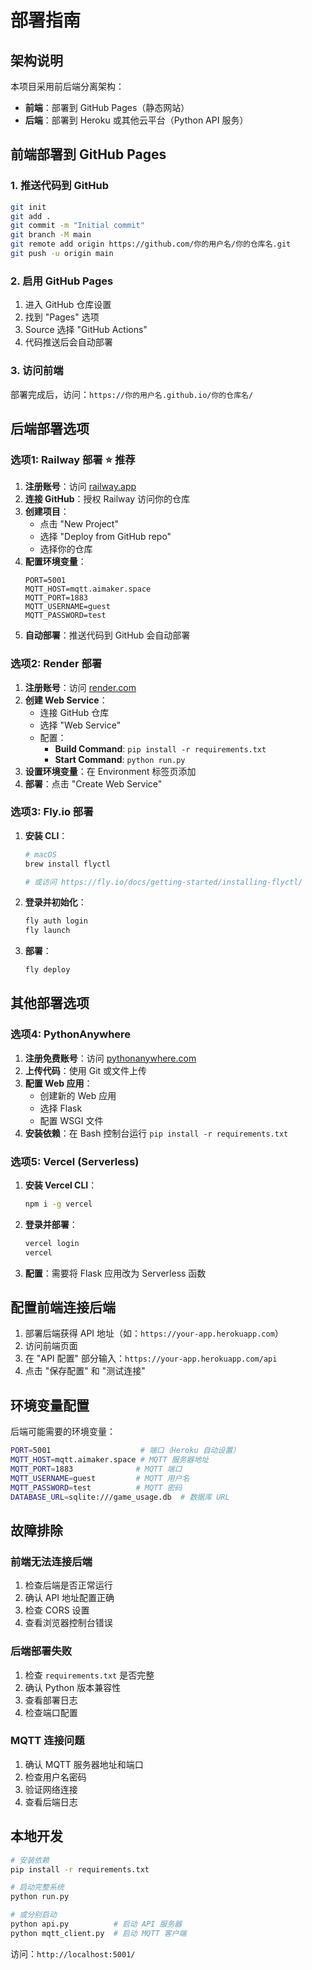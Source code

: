 # 部署指南

## 架构说明

本项目采用前后端分离架构：
- **前端**：部署到 GitHub Pages（静态网站）
- **后端**：部署到 Heroku 或其他云平台（Python API 服务）

## 前端部署到 GitHub Pages

### 1. 推送代码到 GitHub

```bash
git init
git add .
git commit -m "Initial commit"
git branch -M main
git remote add origin https://github.com/你的用户名/你的仓库名.git
git push -u origin main
```

### 2. 启用 GitHub Pages

1. 进入 GitHub 仓库设置
2. 找到 "Pages" 选项
3. Source 选择 "GitHub Actions"
4. 代码推送后会自动部署

### 3. 访问前端

部署完成后，访问：`https://你的用户名.github.io/你的仓库名/`

## 后端部署选项

### 选项1: Railway 部署 ⭐ 推荐

1. **注册账号**：访问 [railway.app](https://railway.app)
2. **连接 GitHub**：授权 Railway 访问你的仓库
3. **创建项目**：
   - 点击 "New Project"
   - 选择 "Deploy from GitHub repo"
   - 选择你的仓库
4. **配置环境变量**：
   ```
   PORT=5001
   MQTT_HOST=mqtt.aimaker.space
   MQTT_PORT=1883
   MQTT_USERNAME=guest
   MQTT_PASSWORD=test
   ```
5. **自动部署**：推送代码到 GitHub 会自动部署

### 选项2: Render 部署

1. **注册账号**：访问 [render.com](https://render.com)
2. **创建 Web Service**：
   - 连接 GitHub 仓库
   - 选择 "Web Service"
   - 配置：
     - **Build Command**: `pip install -r requirements.txt`
     - **Start Command**: `python run.py`
3. **设置环境变量**：在 Environment 标签页添加
4. **部署**：点击 "Create Web Service"

### 选项3: Fly.io 部署

1. **安装 CLI**：
   ```bash
   # macOS
   brew install flyctl
   
   # 或访问 https://fly.io/docs/getting-started/installing-flyctl/
   ```

2. **登录并初始化**：
   ```bash
   fly auth login
   fly launch
   ```

3. **部署**：
   ```bash
   fly deploy
   ```

## 其他部署选项

### 选项4: PythonAnywhere

1. **注册免费账号**：访问 [pythonanywhere.com](https://www.pythonanywhere.com)
2. **上传代码**：使用 Git 或文件上传
3. **配置 Web 应用**：
   - 创建新的 Web 应用
   - 选择 Flask
   - 配置 WSGI 文件
4. **安装依赖**：在 Bash 控制台运行 `pip install -r requirements.txt`

### 选项5: Vercel (Serverless)

1. **安装 Vercel CLI**：
   ```bash
   npm i -g vercel
   ```
2. **登录并部署**：
   ```bash
   vercel login
   vercel
   ```
3. **配置**：需要将 Flask 应用改为 Serverless 函数

## 配置前端连接后端

1. 部署后端获得 API 地址（如：`https://your-app.herokuapp.com`）
2. 访问前端页面
3. 在 "API 配置" 部分输入：`https://your-app.herokuapp.com/api`
4. 点击 "保存配置" 和 "测试连接"

## 环境变量配置

后端可能需要的环境变量：

```bash
PORT=5001                    # 端口（Heroku 自动设置）
MQTT_HOST=mqtt.aimaker.space # MQTT 服务器地址
MQTT_PORT=1883              # MQTT 端口
MQTT_USERNAME=guest         # MQTT 用户名
MQTT_PASSWORD=test          # MQTT 密码
DATABASE_URL=sqlite:///game_usage.db  # 数据库 URL
```

## 故障排除

### 前端无法连接后端

1. 检查后端是否正常运行
2. 确认 API 地址配置正确
3. 检查 CORS 设置
4. 查看浏览器控制台错误

### 后端部署失败

1. 检查 `requirements.txt` 是否完整
2. 确认 Python 版本兼容性
3. 查看部署日志
4. 检查端口配置

### MQTT 连接问题

1. 确认 MQTT 服务器地址和端口
2. 检查用户名密码
3. 验证网络连接
4. 查看后端日志

## 本地开发

```bash
# 安装依赖
pip install -r requirements.txt

# 启动完整系统
python run.py

# 或分别启动
python api.py          # 启动 API 服务器
python mqtt_client.py  # 启动 MQTT 客户端
```

访问：`http://localhost:5001/`